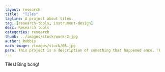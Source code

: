 ```yaml
---
layout: research
title:  "Tiles"
tagline: A project about tiles.
tag: [research-tools, instrument-design]
desc: Research tools
categories: research
thumb: ../images/stock/work-2.jpg
author: Robbie
main-image: /images/stock/06.jpg
para: This project is a description of something that happened once. The description will be so detailed. You won't believe it. This description is YUGE.
---
```


Tiles! Bing bong!